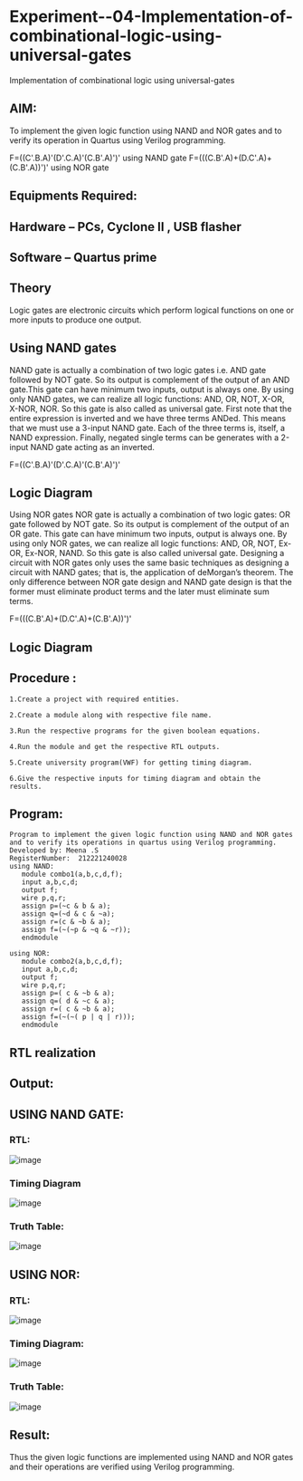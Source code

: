 # Experiment--04-Implementation-of-combinational-logic-using-universal-gates
Implementation of combinational logic using universal-gates
 
## AIM:
To implement the given logic function using NAND and NOR gates and to verify its operation in Quartus using Verilog programming.

F=((C'.B.A)'(D'.C.A)'(C.B'.A)')' using NAND gate
F=(((C.B'.A)+(D.C'.A)+(C.B'.A))')' using NOR gate
## Equipments Required:
## Hardware – PCs, Cyclone II , USB flasher
## Software – Quartus prime


## Theory
Logic gates are electronic circuits which perform logical functions on one or more inputs to produce one output. 

## Using NAND gates
NAND gate is actually a combination of two logic gates i.e. AND gate followed by NOT gate. So its output is complement of the output of an AND gate.This gate can have minimum two inputs, output is always one. By using only NAND gates, we can realize all logic functions: AND, OR, NOT, X-OR, X-NOR, NOR. So this gate is also called as universal gate. First note that the entire expression is inverted and we have three terms ANDed. This means that we must use a 3-input NAND gate. Each of the three terms is, itself, a NAND expression. Finally, negated single terms can be generates with a 2-input NAND gate acting as an inverted.

F=((C'.B.A)'(D'.C.A)'(C.B'.A)')'

## Logic Diagram

Using NOR gates
NOR gate is actually a combination of two logic gates: OR gate followed by NOT gate. So its output is complement of the output of an OR gate. This gate can have minimum two inputs, output is always one. By using only NOR gates, we can realize all logic functions: AND, OR, NOT, Ex-OR, Ex-NOR, NAND. So this gate is also called universal gate. Designing a circuit with NOR gates only uses the same basic techniques as designing a circuit with NAND gates; that is, the application of deMorgan’s theorem. The only difference between NOR gate design and NAND gate design is that the former must eliminate product terms and the later must eliminate sum terms.

F=(((C.B'.A)+(D.C'.A)+(C.B'.A))')'

## Logic Diagram
## Procedure :
```
1.Create a project with required entities.

2.Create a module along with respective file name.

3.Run the respective programs for the given boolean equations.

4.Run the module and get the respective RTL outputs.

5.Create university program(VWF) for getting timing diagram.

6.Give the respective inputs for timing diagram and obtain the results.
```
## Program:
```
Program to implement the given logic function using NAND and NOR gates and to verify its operations in quartus using Verilog programming.
Developed by: Meena .S
RegisterNumber:  212221240028
using NAND:
   module combo1(a,b,c,d,f);
   input a,b,c,d;
   output f;
   wire p,q,r;
   assign p=(~c & b & a);
   assign q=(~d & c & ~a);
   assign r=(c & ~b & a);
   assign f=(~(~p & ~q & ~r));
   endmodule

using NOR:
   module combo2(a,b,c,d,f);
   input a,b,c,d;
   output f;
   wire p,q,r;
   assign p=( c & ~b & a);
   assign q=( d & ~c & a);
   assign r=( c & ~b & a);
   assign f=(~(~( p | q | r)));
   endmodule
```
## RTL realization

## Output:
## USING NAND GATE:
### RTL:
![image](https://user-images.githubusercontent.com/94677128/201460322-692c68d2-681b-487e-be7c-ac2105fbd332.png)

### Timing Diagram
![image](https://user-images.githubusercontent.com/94677128/201460402-e5047c6e-4258-4f2a-aa4b-5d242c6f5c36.png)
### Truth Table:
![image](https://user-images.githubusercontent.com/94677128/201460420-d6924089-ca18-4d3a-9826-b0e95a83fb02.png)
## USING NOR:
### RTL:
![image](https://user-images.githubusercontent.com/94677128/201460493-d4833395-21b4-4cf0-bfad-36caf8fcdec5.png)

### Timing Diagram:
![image](https://user-images.githubusercontent.com/94677128/201460525-5e88a9c8-17e4-4a4a-91eb-2d0d7fd94481.png)
### Truth Table:
![image](https://user-images.githubusercontent.com/94677128/201460564-3c3616c7-0e11-4d84-b3e5-a2aaac17ae14.png)

## Result:
Thus the given logic functions are implemented using NAND and NOR gates and their operations are verified using Verilog programming.
